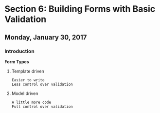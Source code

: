 # Section 6:  Building Forms with Basic Validation

## Monday, January 30, 2017

### Introduction

**Form Types**
1.  Template driven

        Easier to write
        Less control over validation

2.  Model driven

        A little more code
        Full control over validation